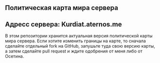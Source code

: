 Политическая карта мира сервера
--------------------------------
Адресс сервера: Kurdiat.aternos.me
--------------------------------
В этом репозитории хранится актуальная версия политической карты мира сервера.
Если хотите изменить границы на карте, то сначала сделайте отдельный fork на GitHub, запушьте туда
свою версию карты, а затем сделайте pull request и ждите одобрения от меня либо от Осетина.

